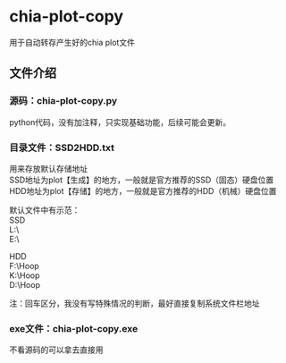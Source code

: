 # chia-plot-copy
用于自动转存产生好的chia plot文件

## 文件介绍
### 源码：chia-plot-copy.py
  python代码，没有加注释，只实现基础功能，后续可能会更新。
### 目录文件：SSD2HDD.txt
  用来存放默认存储地址  
  SSD地址为plot【生成】的地方，一般就是官方推荐的SSD（固态）硬盘位置  
  HDD地址为plot【存储】的地方，一般就是官方推荐的HDD（机械）硬盘位置  
  
  默认文件中有示范：  
  SSD  
  L:\  
  E:\  

  HDD  
  F:\Hoop  
  K:\Hoop  
  D:\Hoop  
  
  注：回车区分，我没有写特殊情况的判断，最好直接复制系统文件栏地址  
  
### exe文件：chia-plot-copy.exe
  不看源码的可以拿去直接用

